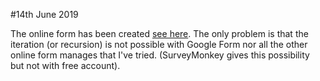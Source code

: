 #14th June 2019

The online form has been created [see here](https://forms.gle/S5dAbWnW2AbVWcGJ9). The only problem is that the iteration (or recursion) is not possible with Google Form nor all the other online form manages that I've tried. (SurveyMonkey gives this possibility but not with free account).